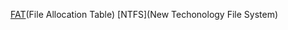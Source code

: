 [FAT](https://ja.wikipedia.org/wiki/File_Allocation_Table)(File Allocation Table)
[NTFS](New Techonology File System)
